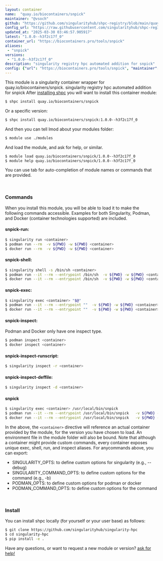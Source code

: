 ```yaml
---
layout: container
name:  "quay.io/biocontainers/snpick"
maintainer: "@vsoch"
github: "https://github.com/singularityhub/shpc-registry/blob/main/quay.io/biocontainers/snpick/container.yaml"
config_url: "https://raw.githubusercontent.com/singularityhub/shpc-registry/main/quay.io/biocontainers/snpick/container.yaml"
updated_at: "2025-03-30 03:46:57.905917"
latest: "1.0.0--h3f2c17f_0"
container_url: "https://biocontainers.pro/tools/snpick"
aliases:
 - "snpick"
versions:
 - "1.0.0--h3f2c17f_0"
description: "singularity registry hpc automated addition for snpick"
config: {"url": "https://biocontainers.pro/tools/snpick", "maintainer": "@vsoch", "description": "singularity registry hpc automated addition for snpick", "latest": {"1.0.0--h3f2c17f_0": "sha256:5759dec7c0b1304d37ab37fcf65af7fb9589d5cf4439774c4755a97f51c604e8"}, "tags": {"1.0.0--h3f2c17f_0": "sha256:5759dec7c0b1304d37ab37fcf65af7fb9589d5cf4439774c4755a97f51c604e8"}, "docker": "quay.io/biocontainers/snpick", "aliases": {"snpick": "/usr/local/bin/snpick"}}
---
```


This module is a singularity container wrapper for quay.io/biocontainers/snpick.
singularity registry hpc automated addition for snpick
After [installing shpc](#install) you will want to install this container module:


```bash
$ shpc install quay.io/biocontainers/snpick
```

Or a specific version:

```bash
$ shpc install quay.io/biocontainers/snpick:1.0.0--h3f2c17f_0
```

And then you can tell lmod about your modules folder:

```bash
$ module use ./modules
```

And load the module, and ask for help, or similar.

```bash
$ module load quay.io/biocontainers/snpick/1.0.0--h3f2c17f_0
$ module help quay.io/biocontainers/snpick/1.0.0--h3f2c17f_0
```

You can use tab for auto-completion of module names or commands that are provided.

<br>

### Commands

When you install this module, you will be able to load it to make the following commands accessible.
Examples for both Singularity, Podman, and Docker (container technologies supported) are included.

#### snpick-run:

```bash
$ singularity run <container>
$ podman run --rm  -v ${PWD} -w ${PWD} <container>
$ docker run --rm  -v ${PWD} -w ${PWD} <container>
```

#### snpick-shell:

```bash
$ singularity shell -s /bin/sh <container>
$ podman run --it --rm --entrypoint /bin/sh  -v ${PWD} -w ${PWD} <container>
$ docker run --it --rm --entrypoint /bin/sh  -v ${PWD} -w ${PWD} <container>
```

#### snpick-exec:

```bash
$ singularity exec <container> "$@"
$ podman run --it --rm --entrypoint ""  -v ${PWD} -w ${PWD} <container> "$@"
$ docker run --it --rm --entrypoint ""  -v ${PWD} -w ${PWD} <container> "$@"
```

#### snpick-inspect:

Podman and Docker only have one inspect type.

```bash
$ podman inspect <container>
$ docker inspect <container>
```

#### snpick-inspect-runscript:

```bash
$ singularity inspect -r <container>
```

#### snpick-inspect-deffile:

```bash
$ singularity inspect -d <container>
```


#### snpick

```bash
$ singularity exec <container> /usr/local/bin/snpick
$ podman run --it --rm --entrypoint /usr/local/bin/snpick   -v ${PWD} -w ${PWD} <container> -c " $@"
$ docker run --it --rm --entrypoint /usr/local/bin/snpick   -v ${PWD} -w ${PWD} <container> -c " $@"
```



In the above, the `<container>` directive will reference an actual container provided
by the module, for the version you have chosen to load. An environment file in the
module folder will also be bound. Note that although a container
might provide custom commands, every container exposes unique exec, shell, run, and
inspect aliases. For anycommands above, you can export:

 - SINGULARITY_OPTS: to define custom options for singularity (e.g., --debug)
 - SINGULARITY_COMMAND_OPTS: to define custom options for the command (e.g., -b)
 - PODMAN_OPTS: to define custom options for podman or docker
 - PODMAN_COMMAND_OPTS: to define custom options for the command

<br>

### Install

You can install shpc locally (for yourself or your user base) as follows:

```bash
$ git clone https://github.com/singularityhub/singularity-hpc
$ cd singularity-hpc
$ pip install -e .
```

Have any questions, or want to request a new module or version? [ask for help!](https://github.com/singularityhub/singularity-hpc/issues)